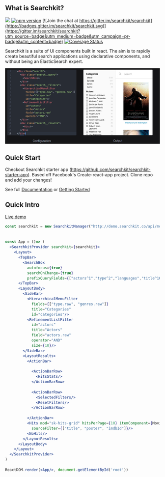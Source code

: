 ## What is Searchkit?
[<img src="https://circleci.com/gh/searchkit/searchkit.png?style=shield"/>](https://circleci.com/gh/searchkit/searchkit)
[![npm version](https://badge.fury.io/js/searchkit.svg)](https://badge.fury.io/js/searchkit)
[![Join the chat at https://gitter.im/searchkit/searchkit](https://badges.gitter.im/searchkit/searchkit.svg)](https://gitter.im/searchkit/searchkit?utm_source=badge&utm_medium=badge&utm_campaign=pr-badge&utm_content=badge)
[![Coverage Status](https://coveralls.io/repos/searchkit/searchkit/badge.svg?branch=develop&service=github)](https://coveralls.io/github/searchkit/searchkit?branch=develop)

Searchkit is a suite of UI components built in react. The aim is to rapidly create beautiful search applications using declarative components, and without being an ElasticSearch expert.

<img src="./packages/searchkit-docs/docs/assets/codepreview.png"/>

## Quick Start
Checkout Searchkit starter app (https://github.com/searchkit/searchkit-starter-app). Based off Facebook's Create-react-app project. Clone repo and add your changes!

See full [Documentation](http://docs.searchkit.co/stable) or [Getting Started](http://docs.searchkit.co/stable/docs/setup/project-setup.html)

## Quick Intro
[Live demo](http://demo.searchkit.co)

```jsx
const searchkit = new SearchkitManager("http://demo.searchkit.co/api/movies/")


const App = ()=> (
  <SearchkitProvider searchkit={searchkit}>
    <Layout>
      <TopBar>
        <SearchBox
          autofocus={true}
          searchOnChange={true}
          prefixQueryFields={["actors^1","type^2","languages","title^10"]}/>
      </TopBar>
      <LayoutBody>
        <SideBar>
          <HierarchicalMenuFilter
            fields={["type.raw", "genres.raw"]}
            title="Categories"
            id="categories"/>
          <RefinementListFilter
            id="actors"
            title="Actors"
            field="actors.raw"
            operator="AND"
            size={10}/>
        </SideBar>
        <LayoutResults>
          <ActionBar>

            <ActionBarRow>
              <HitsStats/>
            </ActionBarRow>

            <ActionBarRow>
              <SelectedFilters/>
              <ResetFilters/>
            </ActionBarRow>

          </ActionBar>
          <Hits mod="sk-hits-grid" hitsPerPage={10} itemComponent={MovieHitsGridItem}
            sourceFilter={["title", "poster", "imdbId"]}/>
          <NoHits/>
        </LayoutResults>
      </LayoutBody>
    </Layout>
  </SearchkitProvider>
)

ReactDOM.render(<App/>, document.getElementById('root'))


```
